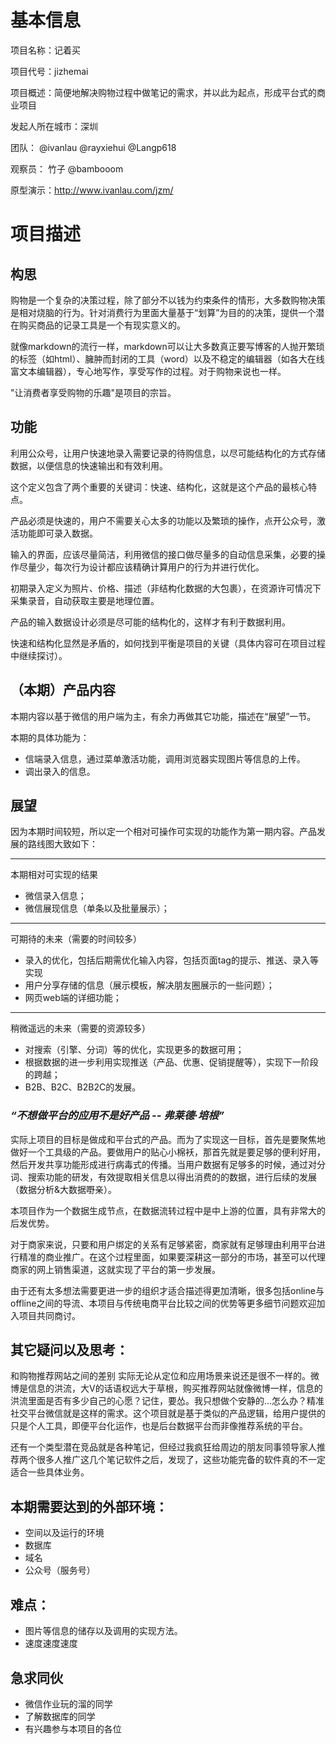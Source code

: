 # 基本信息
项目名称：记着买

项目代号：jizhemai

项目概述：简便地解决购物过程中做笔记的需求，并以此为起点，形成平台式的商业项目

发起人所在城市：深圳

团队：
@ivanlau
@rayxiehui
@Langp618

观察员：
竹子 @bambooom

原型演示：http://www.ivanlau.com/jzm/

# 项目描述

## 构思

购物是一个复杂的决策过程，除了部分不以钱为约束条件的情形，大多数购物决策是相对烧脑的行为。针对消费行为里面大量基于“划算”为目的的决策，提供一个潜在购买商品的记录工具是一个有现实意义的。

就像markdown的流行一样，markdown可以让大多数真正要写博客的人抛开繁琐的标签（如html）、臃肿而封闭的工具（word）以及不稳定的编辑器（如各大在线富文本编辑器），专心地写作，享受写作的过程。对于购物来说也一样。

"让消费者享受购物的乐趣"是项目的宗旨。

## 功能

利用公众号，让用户快速地录入需要记录的待购信息，以尽可能结构化的方式存储数据，以便信息的快速输出和有效利用。

这个定义包含了两个重要的关键词：快速、结构化，这就是这个产品的最核心特点。

产品必须是快速的，用户不需要关心太多的功能以及繁琐的操作，点开公众号，激活功能即可录入数据。

输入的界面，应该尽量简洁，利用微信的接口做尽量多的自动信息采集，必要的操作尽量少，每次行为设计都应该精确计算用户的行为并进行优化。

初期录入定义为照片、价格、描述（非结构化数据的大包裹），在资源许可情况下采集录音，自动获取主要是地理位置。

产品的输入数据设计必须是尽可能的结构化的，这样才有利于数据利用。

快速和结构化显然是矛盾的，如何找到平衡是项目的关键（具体内容可在项目过程中继续探讨）。


## （本期）产品内容

本期内容以基于微信的用户端为主，有余力再做其它功能，描述在“展望”一节。

本期的具体功能为：

- 信端录入信息，通过菜单激活功能，调用浏览器实现图片等信息的上传。
- 调出录入的信息。


## 展望

因为本期时间较短，所以定一个相对可操作可实现的功能作为第一期内容。产品发展的路线图大致如下：


------------------------
本期相对可实现的结果

- 微信录入信息；
- 微信展现信息（单条以及批量展示）；

------------------------
可期待的未来（需要的时间较多）

- 录入的优化，包括后期需优化输入内容，包括页面tag的提示、推送、录入等实现
- 用户分享存储的信息（展示模板，解决朋友圈展示的一些问题）；
- 网页web端的详细功能；

------------------------
稍微遥远的未来（需要的资源较多）

- 对搜索（引擎、分词）等的优化，实现更多的数据可用； 
- 根据数据的进一步利用实现推送（产品、优惠、促销提醒等），实现下一阶段的跨越；
- B2B、B2C、B2B2C的发展。

### *“不想做平台的应用不是好产品 -- 弗莱德·培根”*

实际上项目的目标是做成和平台式的产品。而为了实现这一目标，首先是要聚焦地做好一个工具级的产品。要做用户的贴心小棉袄，那首先就是要足够的便利好用，然后开发共享功能形成进行病毒式的传播。当用户数据有足够多的时候，通过对分词、搜索功能的研发，有效提取相关信息以得出消费的的数据，进行后续的发展（数据分析&大数据嘢亲）。

本项目作为一个数据生成节点，在数据流转过程中是中上游的位置，具有非常大的后发优势。

对于商家来说，只要和用户绑定的关系有足够紧密，商家就有足够理由利用平台进行精准的商业推广。在这个过程里面，如果要深耕这一部分的市场，甚至可以代理商家的网上销售渠道，这就实现了平台的第一步发展。

由于还有太多想法需要更进一步的组织才适合描述得更加清晰，很多包括online与offline之间的导流、本项目与传统电商平台比较之间的优势等更多细节问题欢迎加入项目共同商讨。

## 其它疑问以及思考：
和购物推荐网站之间的差别
实际无论从定位和应用场景来说还是很不一样的。微博是信息的洪流，大V的话语权远大于草根，购买推荐网站就像微博一样，信息的洪流里面是否有多少自己的心愿？记住，要怂。我只想做个安静的...怎么办？精准社交平台微信就是这样的需求。这个项目就是基于类似的产品逻辑，给用户提供的只是个人工具，即便平台化运作，也是后台数据平台而非像推荐系统的平台。

还有一个类型潜在竞品就是各种笔记，但经过我疯狂给周边的朋友同事领导家人推荐两个很多人推广这几个笔记软件之后，发现了，这些功能完备的软件真的不一定适合一些具体业务。

## 本期需要达到的外部环境：
- 空间以及运行的环境
- 数据库
- 域名
- 公众号（服务号）

## 难点：
- 图片等信息的储存以及调用的实现方法。
- 速度速度速度

## 急求同伙
- 微信作业玩的溜的同学
- 了解数据库的同学
- 有兴趣参与本项目的各位

